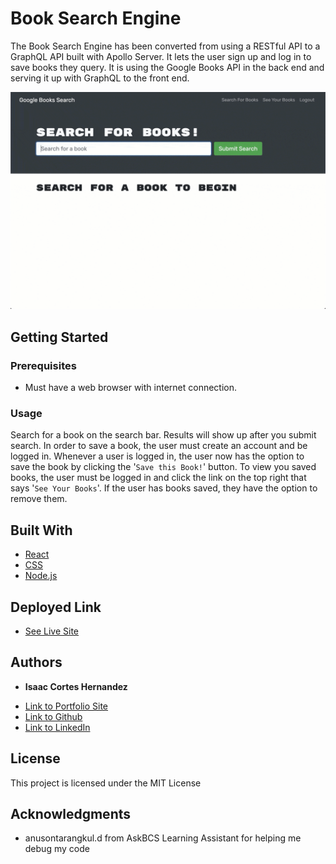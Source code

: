 # Book Search Engine

The Book Search Engine has been converted from using a RESTful API to a GraphQL API built with Apollo Server. It lets the user sign up and log in to save books they query. It is using the Google Books API in the back end and serving it up with GraphQL to the front end.

![animated image of website](assets/images/21-mern-homework-demo-01.gif)
## Getting Started

### Prerequisites

* Must have a web browser with internet connection.

### Usage

Search for a book on the search bar. Results will show up after you submit search. In order to save a book, the user must create an account and be logged in. Whenever a user is logged in, the user now has the option to save the book by clicking the '<code>Save this Book!</code>' button. To view you saved books, the user must be logged in and click the link on the top right that says '<code>See Your Books</code>'. If the user has books saved, they have the option to remove them.
## Built With

* [React](https://reactjs.org/docs/getting-started.html)
* [CSS](https://developer.mozilla.org/en-US/docs/Web/CSS)
* [Node.js](https://nodejs.org/en/docs/)

## Deployed Link

* [See Live Site](https://sheltered-brook-96875.herokuapp.com/)


## Authors

* **Isaac Cortes Hernandez** 

- [Link to Portfolio Site](https://icortes.github.io/my-first-portfolio/)
- [Link to Github](https://github.com/icortes)
- [Link to LinkedIn](https://www.linkedin.com/in/cortes-isaac)

## License

This project is licensed under the MIT License 

## Acknowledgments

* anusontarangkul.d from AskBCS Learning Assistant for helping me debug my code
